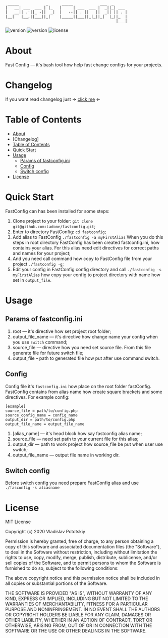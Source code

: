 ```
 _____            _      _____            ___  _      
|   __| ___  ___ | |_   |     | ___  ___ |  _||_| ___ 
|   __|| .'||_ -||  _|  |   --|| . ||   ||  _|| || . |
|__|   |__,||___||_|    |_____||___||_|_||_|  |_||_  |
                                                 |___|
```
![version](https://img.shields.io/badge/Changelog%20updated-24--07--2020-informational)
![version](https://img.shields.io/badge/version-1.0-green)
![license](https://img.shields.io/badge/license-MIT-red)

About
=====

Fast Config — it's bash tool how help fast change configs for your projects.

Changelog
=========
If you want read changelog just → <a href="https://github.com/Ladone/fastconfig/blob/master/CHANGELOG.MD" target="_blank">click me</a> ←

Table of Contents
=================

<!--ts-->
* [About](#about)
* [Changelog]
* [Table of Contents](#table-of-contents)
* [Quick Start](#table-of-contents)
* [Usage](#usage)
  * [Params of fastconfig.ini](#params-of-fastconfigini)
  * [Config](#config)
  * [Switch config](#switch-config)
* [License](#license)
<!--te-->

Quick Start
===========
FastConfig can has been installed for some steps:
1. Clone project to your folder: `git clone git@github.com:Ladone/fastconfig.git`;
2. Enter to directory FastConfig: `cd fastconfig`;
3. Add alias to FastConfig `./fastconfig -a myFirstAlias`
When you do this steps in root directory FastConfig has been created fastconfig.ini,
how contains your alias. For this alias need edit directives for correct paths and names
for your project;
4. And you need call command how copy to FastConfig file from your project `./fastconfig -g`;
5. Edit your config in FastConfig config directory and call `./fastconfig -s myFirstAlias`
how copy your config to project directory with name how set in `output_file`.

Usage
=====
Params of fastconfig.ini
------------------------
1. root — it's directive how set project root folder;  
2. output_file_name — it's directive how change name your config when you use `switch` command;  
3. source_file — directive how you need set source file. From this file generate file for future switch file;  
4. output_file – path to generated file how put after use command switch.  


Config
---------------
Config file it's `fastconfig.ini` how place on the root folder fastConfig. FastConfig contains from alias name how create square brackets and some directives.
For example config:
```
[example]
source_file = path/to/config.php
source_config_name = config_name
output_dir = path/to/config.php
output_file_name = output_file_name
```

1. [alias_name] — it's head block how say fastconfig alias name;
2. source_file — need set path to your current file for this alias;
3. output_dir — path to work project how source_file be put when user use switch;
4. output_file_name — output file name in working dir.


Switch config
-------------
Before switch config you need prepare FastConfig alias and use `./fasconfig -s aliasname`

License
=======
MIT License

Copyright (c) 2020 Vladislav Pototskiy

Permission is hereby granted, free of charge, to any person obtaining a copy
of this software and associated documentation files (the "Software"), to deal
in the Software without restriction, including without limitation the rights
to use, copy, modify, merge, publish, distribute, sublicense, and/or sell
copies of the Software, and to permit persons to whom the Software is
furnished to do so, subject to the following conditions:

The above copyright notice and this permission notice shall be included in all
copies or substantial portions of the Software.

THE SOFTWARE IS PROVIDED "AS IS", WITHOUT WARRANTY OF ANY KIND, EXPRESS OR
IMPLIED, INCLUDING BUT NOT LIMITED TO THE WARRANTIES OF MERCHANTABILITY,
FITNESS FOR A PARTICULAR PURPOSE AND NONINFRINGEMENT. IN NO EVENT SHALL THE
AUTHORS OR COPYRIGHT HOLDERS BE LIABLE FOR ANY CLAIM, DAMAGES OR OTHER
LIABILITY, WHETHER IN AN ACTION OF CONTRACT, TORT OR OTHERWISE, ARISING FROM,
OUT OF OR IN CONNECTION WITH THE SOFTWARE OR THE USE OR OTHER DEALINGS IN THE
SOFTWARE.